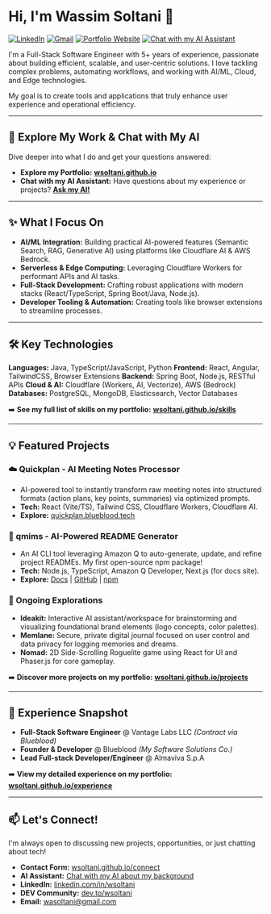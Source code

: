 # Hi, I'm Wassim Soltani 👋

<a href="https://linkedin.com/in/wsoltani" target="_blank" rel="noopener noreferrer"><img src="https://img.shields.io/badge/LinkedIn-0A66C2.svg?style=flat&logo=LinkedIn&logoColor=white" alt="LinkedIn"/></a>
<a href="mailto:wasoltani@gmail.com"><img src="https://img.shields.io/badge/Gmail-D14836.svg?style=flat&logo=Gmail&logoColor=white" alt="Gmail"/></a>
<a href="https://wsoltani.github.io/" target="_blank" rel="noopener noreferrer"><img src="https://img.shields.io/badge/Portfolio-Website-blue?style=flat&logo=FirefoxBrowser&logoColor=white" alt="Portfolio Website"/></a>
<a href="https://wsoltani.github.io/ai-chat" target="_blank" rel="noopener noreferrer"><img src="https://img.shields.io/badge/Chat%20with%20my%20AI-Assistant-success?style=flat&logo=OpenAI&logoColor=white" alt="Chat with my AI Assistant"/></a>

I'm a Full-Stack Software Engineer with 5+ years of experience, passionate about building efficient, scalable, and user-centric solutions. I love tackling complex problems, automating workflows, and working with AI/ML, Cloud, and Edge technologies.

My goal is to create tools and applications that truly enhance user experience and operational efficiency.

---

## 🚀 Explore My Work & Chat with My AI

Dive deeper into what I do and get your questions answered:

*   **Explore my Portfolio:** [**wsoltani.github.io**](https://wsoltani.github.io/)
*   **Chat with my AI Assistant:** Have questions about my experience or projects? [**Ask my AI!**](https://wsoltani.github.io/ai-chat)

---

## ✨ What I Focus On

*   **AI/ML Integration:** Building practical AI-powered features (Semantic Search, RAG, Generative AI) using platforms like Cloudflare AI & AWS Bedrock.
*   **Serverless & Edge Computing:** Leveraging Cloudflare Workers for performant APIs and AI tasks.
*   **Full-Stack Development:** Crafting robust applications with modern stacks (React/TypeScript, Spring Boot/Java, Node.js).
*   **Developer Tooling & Automation:** Creating tools like browser extensions to streamline processes.

---

## 🛠️ Key Technologies

**Languages:** Java, TypeScript/JavaScript, Python
**Frontend:** React, Angular, TailwindCSS, Browser Extensions
**Backend:** Spring Boot, Node.js, RESTful APIs
**Cloud & AI:** Cloudflare (Workers, AI, Vectorize), AWS (Bedrock)
**Databases:** PostgreSQL, MongoDB, Elasticsearch, Vector Databases

➡️ **See my full list of skills on my portfolio:** [**wsoltani.github.io/skills**](https://wsoltani.github.io/skills)

---

## 💡 Featured Projects

### ☁️ Quickplan - AI Meeting Notes Processor
*   AI-powered tool to instantly transform raw meeting notes into structured formats (action plans, key points, summaries) via optimized prompts.
*   **Tech:** React (Vite/TS), Tailwind CSS, Cloudflare Workers, Cloudflare AI.
*   **Explore:** [quickplan.blueblood.tech](https://quickplan.blueblood.tech/)

### 📖 qmims - AI-Powered README Generator
*   An AI CLI tool leveraging Amazon Q to auto-generate, update, and refine project READMEs. My first open-source npm package!
*   **Tech:** Node.js, TypeScript, Amazon Q Developer, Next.js (for docs site).
*   **Explore:** [Docs](https://qmims.vercel.app/) | [GitHub](https://github.com/wSoltani/qmims) | [npm](https://www.npmjs.com/package/qmims)

### 🚀 Ongoing Explorations
*   **Ideakit:** Interactive AI assistant/workspace for brainstorming and visualizing foundational brand elements (logo concepts, color palettes).
*   **Memlane:** Secure, private digital journal focused on user control and data privacy for logging memories and dreams.
*   **Nomad:** 2D Side-Scrolling Roguelite game using React for UI and Phaser.js for core gameplay.

➡️ **Discover more projects on my portfolio:** [**wsoltani.github.io/projects**](https://wsoltani.github.io/projects)

---

## 🔭 Experience Snapshot

*   **Full-Stack Software Engineer** @ Vantage Labs LLC *(Contract via Blueblood)*
*   **Founder & Developer** @ Blueblood *(My Software Solutions Co.)*
*   **Lead Full-stack Developer/Engineer** @ Almaviva S.p.A

➡️ **View my detailed experience on my portfolio:** [**wsoltani.github.io/experience**](https://wsoltani.github.io/experience)

---

## 📫 Let's Connect!

I'm always open to discussing new projects, opportunities, or just chatting about tech!

*   **Contact Form:** [wsoltani.github.io/connect](https://wsoltani.github.io/connect)
*   **AI Assistant:** [Chat with my AI about my background](https://wsoltani.github.io/ai-chat)
*   **LinkedIn:** [linkedin.com/in/wsoltani](https://linkedin.com/in/wsoltani)
*   **DEV Community:** [dev.to/wsoltani](https://dev.to/wsoltani)
*   **Email:** [wasoltani@gmail.com](mailto:wasoltani@gmail.com)
